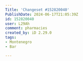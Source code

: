 ```yaml
---
Title: 'Changeset #152820040'
PublishDate: 2024-06-17T21:05:39Z
id: 152820040
user: L29Ah
comment: pharmacies
created_by: iD 2.29.0
tags:
- Montenegro
- Bar

---
```

